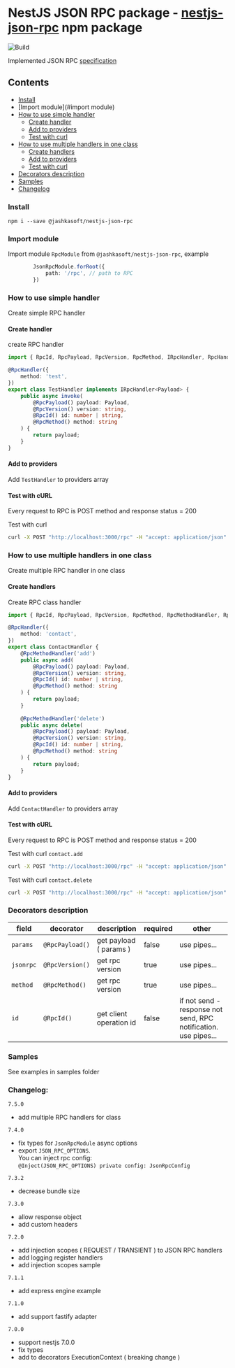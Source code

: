 # NestJS JSON RPC package - [nestjs-json-rpc](https://www.npmjs.com/package/@jashkasoft/nestjs-json-rpc) npm package

![Build](https://github.com/Insidexa/nestjs-rpc/workflows/Build/badge.svg)

Implemented JSON RPC [specification](https://www.jsonrpc.org/specification)


## Contents

- [Install](#install)
- [Import module](#import module)
- [How to use simple handler](#how-to-use-simple-handler)
    - [Create handler](#create-simple-handler)
    - [Add to providers](#add-simple-handler-provider)
    - [Test with curl](#test-simple-handler-curl)
- [How to use multiple handlers in one class](#multi-handlers-in-class)
    - [Create handlers](#create-multiple-handlers)
    - [Add to providers](#add-multiple-handler-provider)
    - [Test with curl](#test-multiple-handler-curl)
- [Decorators description](#decorators-description)
- [Samples](#samples)
- [Changelog](#changelog)


### <a id="install"></a> Install

   `npm i --save @jashkasoft/nestjs-json-rpc`

### <a id="install"></a> Import module

Import module `RpcModule` from `@jashkasoft/nestjs-json-rpc`, example  

```typescript
        JsonRpcModule.forRoot({
            path: '/rpc', // path to RPC
        })
```

### <a id="how-to-use-simple-handler"></a> How to use simple handler

Create simple RPC handler

#### <a id="create-simple-handler"></a> Create handler

create RPC handler  

```typescript
import { RpcId, RpcPayload, RpcVersion, RpcMethod, IRpcHandler, RpcHandler } from '@jashkasoft/nestjs-json-rpc';

@RpcHandler({
    method: 'test',
})
export class TestHandler implements IRpcHandler<Payload> {
    public async invoke(
        @RpcPayload() payload: Payload,
        @RpcVersion() version: string,
        @RpcId() id: number | string,
        @RpcMethod() method: string
    ) {
        return payload;
    }
}
```


#### <a id="add-simple-handler-provider"></a> Add to providers

Add `TestHandler` to providers array  

 
#### <a id="test-simple-handler-curl"></a> Test with cURL

Every request to RPC is POST method and response status = 200  

Test with curl  

```bash
curl -X POST "http://localhost:3000/rpc" -H "accept: application/json" -H "Content-Type: application/json" -d '{"jsonrpc": "2.0", "method": "test", "id": 2}'
```
    
    

### <a id="multi-handlers-in-class"></a> How to use multiple handlers in one class

Create multiple RPC handler in one class  

#### <a id="create-multiple-handlers"></a> Create handlers

Create RPC class handler  

```typescript
import { RpcId, RpcPayload, RpcVersion, RpcMethod, RpcMethodHandler, RpcHandler } from '@jashkasoft/nestjs-json-rpc';

@RpcHandler({
    method: 'contact',
})
export class ContactHandler {
    @RpcMethodHandler('add')
    public async add(
        @RpcPayload() payload: Payload,
        @RpcVersion() version: string,
        @RpcId() id: number | string,
        @RpcMethod() method: string
    ) {
        return payload;
    }
    
    @RpcMethodHandler('delete')
    public async delete(
        @RpcPayload() payload: Payload,
        @RpcVersion() version: string,
        @RpcId() id: number | string,
        @RpcMethod() method: string
    ) {
        return payload;
    }
}
```


#### <a id="add-multiple-handler-provider"></a> Add to providers

Add `ContactHandler` to providers array  

 
#### <a id="test-multiple-handler-curl"></a> Test with cURL

Every request to RPC is POST method and response status = 200  

Test with curl `contact.add`  

```bash
curl -X POST "http://localhost:3000/rpc" -H "accept: application/json" -H "Content-Type: application/json" -d '{"jsonrpc": "2.0", "method": "contact.add", "id": 2}'
```
    

Test with curl `contact.delete`  

```bash
curl -X POST "http://localhost:3000/rpc" -H "accept: application/json" -H "Content-Type: application/json" -d '{"jsonrpc": "2.0", "method": "contact.delete", "id": 2}'
```


### Decorators description

| field |  decorator |  description | required  | other  |
|---|---|---|---|---|
| `params` | `@RpcPayload()`  |  get payload ( params ) | false  | use pipes...  | 
| `jsonrpc` | `@RpcVersion()` | get rpc version  | true  | use pipes...  |  
| `method` | `@RpcMethod()` | get rpc version  | true  | use pipes...  |  
| `id` | `@RpcId()`  | get client operation id  | false  | if not send - response not send, RPC notification. use pipes...  |


### Samples
See examples in samples folder


### Changelog:  

`7.5.0`
 - add multiple RPC handlers for class

`7.4.0`
 - fix types for `JsonRpcModule` async options
 - export `JSON_RPC_OPTIONS`.  
   You can inject rpc config:  
   `@Inject(JSON_RPC_OPTIONS) private config: JsonRpcConfig`

`7.3.2`
 - decrease bundle size

`7.3.0`
 - allow response object
 - add custom headers

`7.2.0`
 - add injection scopes ( REQUEST / TRANSIENT ) to JSON RPC handlers
 - add logging register handlers
 - add injection scopes sample

`7.1.1`
 - add express engine example

`7.1.0`
 - add support fastify adapter

`7.0.0`
 - support nestjs 7.0.0
 - fix types
 - add to decorators ExecutionContext ( breaking change )
